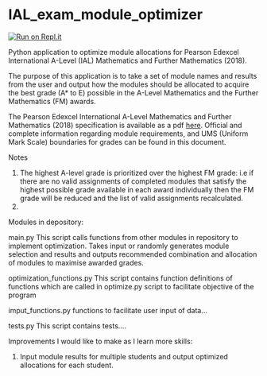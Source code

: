 # IAL_exam_module_optimizer

[![Run on Repl.it](https://repl.it/badge/github/thaysom22/IAL_exam_module_optimizer)](https://repl.it/github/thaysom22/IAL_exam_module_optimizer)

Python application to optimize module allocations for Pearson Edexcel International A-Level (IAL) Mathematics and Further Mathematics (2018). 

The purpose of this application is to take a set of module names and results from the user and output how the modules should be allocated to acquire the best grade (A* to E) possible in the A-Level Mathematics and the Further Mathematics (FM) awards. 

The Pearson Edexcel International A-Level Mathematics and Further Mathematics (2018) specification is available as a pdf [here](https://qualifications.pearson.com/en/qualifications/edexcel-international-advanced-levels/mathematics-2018.html). 
Official and complete information regarding module requirements, and UMS (Uniform Mark Scale) boundaries for grades can be found in this document. 

Notes
1. The highest A-level grade is prioritized over the highest FM grade: i.e if there are no valid assignments of completed modules that satisfy the highest possible grade available in each award individually then the FM grade will be reduced and the list of valid assignments recalculated.
2. 





Modules in depository:

main.py
This script calls functions from other modules in repository to implement optimization. Takes input or randomly generates module selection and results and outputs recommended combination and allocation of modules to maximise awarded grades. 

optimization_functions.py
This script contains function definitions of functions which are called in optimize.py script to facilitate objective of the program

imput_functions.py
functions to facilitate user input of data...

tests.py
This script contains tests....

Improvements I would like to make as I learn more skills:
1. Input module results for multiple students and output optimized allocations for each student.


